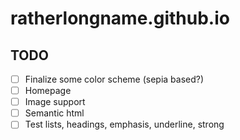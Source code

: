 # ratherlongname.github.io

## TODO
- [ ] Finalize some color scheme (sepia based?)
- [ ] Homepage
- [ ] Image support
- [ ] Semantic html
- [ ] Test lists, headings, emphasis, underline, strong
